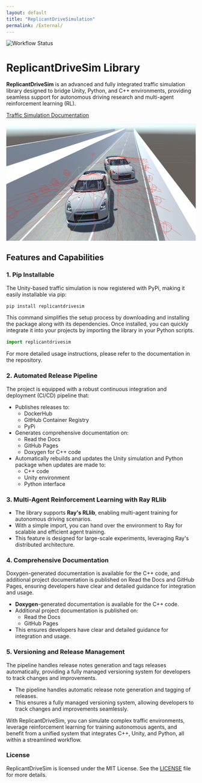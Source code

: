 ```yaml
---
layout: default
title: "ReplicantDriveSimulation"
permalink: /External/
---
```


![Workflow Status](https://github.com/chrisjcc/ReplicantDriveSim/actions/workflows/deploy-gh-pages.yml/badge.svg?branch=main)

# ReplicantDriveSim Library

**ReplicantDriveSim** is an advanced and fully integrated traffic simulation library designed to bridge Unity, Python, and C++ environments, providing seamless support for autonomous driving research and multi-agent reinforcement learning (RL).

[Traffic Simulation Documentation](https://chrisjcc.github.io/ReplicantDriveSim/)

![ReplicantDriveSim](https://raw.githubusercontent.com/chrisjcc/ReplicantDriveSim/main/External/images/ReplicantDriveSim.png)

## Features and Capabilities

### 1. Pip Installable
The Unity-based traffic simulation is now registered with PyPi, making it easily installable via pip:

```bash
pip install replicantdrivesim
```

This command simplifies the setup process by downloading and installing the package along with its dependencies. Once installed, you can quickly integrate it into your projects by importing the library in your Python scripts.

```python
import replicantdrivesim
```

For more detailed usage instructions, please refer to the documentation in the repository.


### 2. Automated Release Pipeline
The project is equipped with a robust continuous integration and deployment (CI/CD) pipeline that:

- Publishes releases to:
  - DockerHub
  - GitHub Container Registry
  - PyPi
- Generates comprehensive documentation on:
  - Read the Docs
  - GitHub Pages
  - Doxygen for C++ code
- Automatically rebuilds and updates the Unity simulation and Python package when updates are made to:
  - C++ code
  - Unity environment
  - Python interface

### 3. Multi-Agent Reinforcement Learning with Ray RLlib
- The library supports **Ray's RLlib**, enabling multi-agent training for autonomous driving scenarios.
- With a simple import, you can hand over the environment to Ray for scalable and efficient agent training.
- This feature is designed for large-scale experiments, leveraging Ray's distributed architecture.

### 4. Comprehensive Documentation
Doxygen-generated documentation is available for the C++ code, and additional project documentation is published on Read the Docs and GitHub Pages, ensuring developers have clear and detailed guidance for integration and usage.

- **Doxygen**-generated documentation is available for the C++ code.
- Additional project documentation is published on:
  - Read the Docs
  - GitHub Pages
- This ensures developers have clear and detailed guidance for integration and usage.

### 5. Versioning and Release Management
The pipeline handles release notes generation and tags releases automatically, providing a fully managed versioning system for developers to track changes and improvements.

- The pipeline handles automatic release note generation and tagging of releases.
- This ensures a fully managed versioning system, allowing developers to track changes and improvements seamlessly.

With ReplicantDriveSim, you can simulate complex traffic environments, leverage reinforcement learning for training autonomous agents, and benefit from a unified system that integrates C++, Unity, and Python, all within a streamlined workflow.

### License
ReplicantDriveSim is licensed under the MIT License. See the [LICENSE](https://github.com/chrisjcc/ReplicantDriveSim/blob/main/LICENSE) file for more details.


